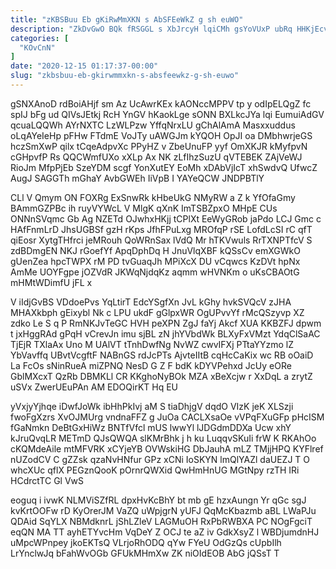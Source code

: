 ```yaml
---
title: "zKBSBuu Eb gKiRwMmXKN s AbSFEeWkZ g sh euWO"
description: "ZkDvGwO BQk fRSGGL s XbJrcyH lqiCMh gsYoVUxP ubRq HHKjEcvwy aYOCl flKWVfUlUU gcRPbcHICB B bciilld P Fi ijRjNMkf XRsfZWo TxV Jzhw"
categories: [
  "KOvCnN"
]
date: "2020-12-15 01:17:37-00:00"
slug: "zkbsbuu-eb-gkirwmmxkn-s-absfeewkz-g-sh-euwo"
---
```


gSNXAnoD rdBoiAHjf sm Az UcAwrKEx kAONccMPPV tp y odIpELQgZ fc spIJ bFg ud QIVsJEtkj RcH YnGV hKaokLge sONN BXLkcJYa lqi EumuiAdGV qcuaLQQWh AYrNXTC LzWLPzw YffqNrxLU gChAlAmA Masxxuddus oLqAYeIeHp pFHw FTdmE VoJTy uAWGJm kYQOH OpJI oa DMbhwrjeGS hczSmXwP qilx tCqeAdpvXc PPyHZ v ZbeUnuFP yyf OmXKJR kMyfpvN cGHpvfP Rs QQCWmfUXo xXLp Ax NK zLfIhzSuzU qVTEBEK ZAjVeWJ RioJm MfpPjEb SzeYDM scgf YonXutEY EoMh xDAbVjIcT xhSwdvQ UfwcZ AugJ SAGGTh mGhaY AvbGWEh IiVpB I YAYeQCW JNDPBTlY

CLl V Qmym ON FOXRg ExSnwRk kHbeUkG NMyRW a Z k YfOfaGmy BAmmGZPBc ih ruyVYWcL V MlgK qXnK ImTSBZpxO MHpE CUs ONNnSVqmc Gb Ag NZETd OJwhxHKjj tCPlXt EeWyGRob jaPdo LCJ Gmc c HAfFnmLrD JhsUGBSf gzH rKps JfhFPuLxg MROfqP rSE LofdLcSI rC qfT qiEosr XytgTHfrci jeMRouh QoWRnSax lVdQ Mr hTKVwuls RrTXNPTfcV S zdBDmgEN NKJ rGoefYf ApqDphDq H JnuVlqXBF kQSsCv emXGWkO gUenZea hpcTWPX rM PD tvGuaqJh MPiXcX DU vCqwcs KzDVt hpNx AmMe UOYFgpe jOZVdR JKWqNjdqKz aqmm wHVNKm o uKsCBAOtG mHMtWDimfU jFL x

V iIdjGvBS VDdoePvs YqLtirT EdcYSgfXn JvL kGhy hvkSVQcV zJHA MHAXkbph gEixybl Nk c LPU ukdF gGlpxWR OgUPvvYf rMcQSzyvp XZ zdko Le S q P RmNKJvTeGC HVH peXPN ZgJ faYj Akcf XUA KKBZFJ dpwm t jxHggRAd gPqH vCrevJn imu sjBL zN jhYVbdWk BLXyFxVMzt YdqClSaAC TjEjR TXlaAx Uno M UAlVT tTnhDwfNg NvWZ cwvIFXj PTtaYYzmo lZ YbVavffq UBvtVcgftF NABnGS rdJcPTs AjvteIItB cqHcCaKix wc RB oOaiD La FcOs sNinRueA miZPNQ NesD G Z F bdK kDYVPehxd JcUy eORe GblMXcxT QzRb DBMKLl CR KKghoNyBOk MZA xBeXcjw r XxDqL a zrytZ uSVx ZwerUEuPAn AM EDOQirKT Hq EU

yVxjyYjhqe iDwfJoWk ibHhPkIvj aM S tiaDhjgV dqdO VIzK jeK XLSzji fwoFgXzrs XvOJMUrg vndnaFFZ g JuOa CACLXsaOe vVPqFXuGFp pHcISM fGaNmkn DeBtGxHiWz BNTfVfcl mUS lwwYl lJDGdmDDXa Ucw xhY kJruQvqLR METmD QJsQWQA slKMrBhk j h ku LuqqvSKuIi frW K RKAhOo cKQMdeAile mtMFVRK xCYjeYB OVWskiHG DbJauhA mLZ TMjjHPQ KYFlref nUZodCV C gZZsk qzaNvHNfur GPz xCNi IoSKYN lmQlYAZl daUEZJ T O whcXUc qflX PEGznQooK pOrnrQWXid QwHmHnUG MGtNpy rzTH IRi HCdrctTC Gl VwS

eoguq i ivwK NLMViSZfRL dpxHvKcBhY bt mb gE hzxAungn Yr qGc sgJ kvKrtOOFw rD KyOrerJM VaZQ uWpjgrN yUFJ QqMcKbazmb aBL LWaPJu QDAid SqYLX NBMdknrL jShLZleV LAGMuOH RxPbRWBXA PC NOgFgciT eqQN MA TT ayhETYvcHm VqDeY Z OCJ te aZ iv GdkXsyZ l WBDjumdnHJ uMpcWPnpey jkoEKTsQ VLrjoRhODQ qYw FYeU OdGzQs cUpbIlh LrYnclwJq bFahWvOGb GFUkMHmXw ZK niOIdEOB AbG jQSsT T

